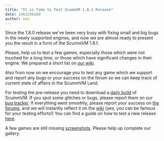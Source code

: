 ```yaml
---
title: "It is Time to Test ScummVM 1.8.1 Release"
date: 1462196160
author: sev
---
```


Since the 1.8.0 release we've been very busy with fixing small and big bugs in the newly supported engines, and now we are almost ready to present you the result in a form of the ScummVM 1.8.1.

Please, help us to test a few games, especially those which were not touched for a long time, or those which have significant changes in their engine. We prepared a short list on [our wiki](http://wiki.scummvm.org/index.php/Release_Testing/1.8.1).

Also from now on we encourage you to test any game which we support and report any bugs or your success on the forum so we can keep track of current state of affairs in the ScummVM Land.

For testing the pre-release you need to download a [daily build](/downloads/#daily) of ScummVM. If you spot some glitches or bugs, please report them on our [bug tracker](http://bugs.scummvm.org/). If everything went smoothly, please report your success on [the forums](http://forums.scummvm.org/viewtopic.php?t=14077), and we will instantly reflect it on the [wiki](http://wiki.scummvm.org/index.php/Release_Testing/1.8.1) (yes, you can be famous for your testing efforts!) You can find a guide on how to test a new release [here](http://wiki.scummvm.org/index.php/Release_Testing).

A few games are still missing [screenshots](http://wiki.scummvm.org/index.php/Screenshots). Please help up complete our gallery.
